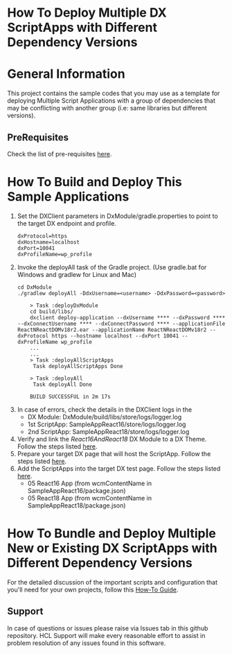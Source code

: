 # How To Deploy Multiple DX ScriptApps with Different Dependency Versions

# General Information
This project contains the sample codes that you may use as a template for deploying Multiple Script Applications with a group of dependencies that may be conflicting with another group (i.e: same libraries but different versions). 

## PreRequisites
Check the list of pre-requisites [here](https://opensource.hcltechsw.com/digital-experience/cf207/guide_me/tutorials/scriptapps/pre_requisites/).

#  How To Build and Deploy This Sample Applications
1. Set the DXClient parameters in DxModule/gradle.properties to point to the target DX endpoint and profile.
    ```
   dxProtocol=https
   dxHostname=localhost
   dxPort=10041
   dxProfileName=wp_profile
    ```
2. Invoke the deployAll task of the Gradle project. (Use gradle.bat for Windows and gradlew for Linux and Mac)
    ``` 
    cd DxModule
    ./gradlew deployAll -DdxUsername=<username> -DdxPassword=<password>
    ``` 
    ``` 
        > Task :deployDxModule
        cd build/libs/
        dxclient deploy-application --dxUsername **** --dxPassword **** --dxConnectUsername **** --dxConnectPassword **** --applicationFile ReactNReactDOMv18r2.ear --applicationName ReactNReactDOMv18r2 --dxProtocol https --hostname localhost --dxPort 10041 --dxProfileName wp_profile
        ...
        ...
        > Task :deployAllScriptApps
         Task deployAllScriptApps Done
        
        > Task :deployAll
         Task deployAll Done
        
        BUILD SUCCESSFUL in 2m 17s
    ```
3. In case of errors, check the details in the DXClient logs in the
    - DX Module: DxModule/build/libs/store/logs/logger.log
    - 1st ScriptApp: SampleAppReact16/store/logs/logger.log
    - 2nd ScriptApp: SampleAppReact18/store/logs/logger.log
4. Verify and link the _React16AndReact18_ DX Module to a DX Theme. Follow the steps listed [here](https://opensource.hcltechsw.com/digital-experience/cf207/guide_me/tutorials/scriptapps/common-setup/post-deployment/verify_link_module_to_theme/).
5. Prepare your target DX page that will host the ScriptApp. Follow the steps listed [here](https://opensource.hcltechsw.com/digital-experience/cf207/guide_me/tutorials/scriptapps/common-setup/post-deployment/prepare_dx_page/).
6. Add the ScriptApps into the target DX test page. Follow the steps listed [here](https://opensource.hcltechsw.com/digital-experience/cf207/guide_me/tutorials/scriptapps/common-setup/post-deployment/add_scriptapp_to_page/).
    - 05 React16 App (from wcmContentName in SampleAppReact16/package.json)
    - 05 React18 App (from wcmContentName in SampleAppReact18/package.json)

# How To Bundle and Deploy Multiple New or Existing DX ScriptApps with Different Dependency Versions
For the detailed discussion of the important scripts and configuration that you'll need for your own projects, follow this [How-To Guide](https://opensource.hcltechsw.com/digital-experience/cf207/guide_me/tutorials/scriptapps/how_to/05_apps_with_diff_deploy_versions/).

## Support

In case of questions or issues please raise via Issues tab in this github repository. HCL Support will make every reasonable effort to assist in problem resolution of any issues found in this software.
